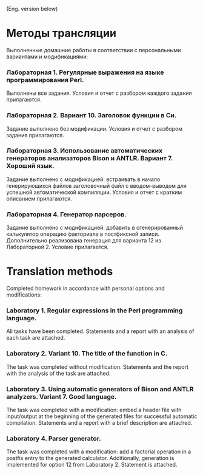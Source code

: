 (Eng. version below)
# Методы трансляции

Выполненные домашние работы в соответствии с персональными вариантами и модификациями:  
### Лабораторная 1. Регулярные выражения на языке программирования Perl.
Выполнены все задания. Условия и отчет с разбором каждого задания прилагаются.

### Лабораторная 2. Вариант 10. Заголовок функции в Си.
Задание выполнено без модификации. Условия и отчет с разбором задания прилагаются.

### Лабораторная 3. Использование автоматических генераторов анализаторов Bison и ANTLR. Вариант 7. Хороший язык.
Задание выполнено с модификацией: встраивать в начало генерирующихся файлов заголовочный файл с вводом-выводом для успешной автоматической компиляции. Условия и отчет с кратким описанием прилагаются.

### Лабораторная 4. Генератор парсеров.
Задание выполнено с модификацией: добавить в сгенерированный калькулятор операцию факториала в постфиксной записи. Дополнительно реализована генерация для варианта 12 из Лабораторной 2. Условие прилагается.


# Translation methods

Completed homework in accordance with personal options and modifications:
### Laboratory 1. Regular expressions in the Perl programming language.
All tasks have been completed. Statements and a report with an analysis of each task are attached.

### Laboratory 2. Variant 10. The title of the function in C.
The task was completed without modification. Statements and the report with the analysis of the task are attached.

### Laboratory 3. Using automatic generators of Bison and ANTLR analyzers. Variant 7. Good language.
The task was completed with a modification: embed a header file with input/output at the beginning of the generated files for successful automatic compilation. Statements and a report with a brief description are attached.

### Laboratory 4. Parser generator.
The task was completed with a modification: add a factorial operation in a postfix entry to the generated calculator. Additionally, generation is implemented for option 12 from Laboratory 2. Statement is attached.
